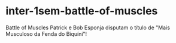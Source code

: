 # inter-1sem-battle-of-muscles
Battle of Muscles
Patrick e Bob Esponja disputam o título de "Mais Musculoso da Fenda do Biquíni"!

